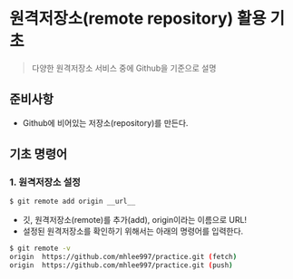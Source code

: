 # 원격저장소(remote repository) 활용 기초

> 다양한 원격저장소 서비스 중에 Github을 기준으로 설명

## 준비사항

* Github에 비어있는 저장소(repository)를 만든다.

## 기초 명령어

### 1. 원격저장소 설정

```bash
$ git remote add origin __url__
```

* 깃, 원격저장소(remote)를 추가(add), origin이라는 이름으로 URL!
* 설정된 원격저장소를 확인하기 위해서는 아래의 명령어를 입력한다.

```bash
$ git remote -v
origin  https://github.com/mhlee997/practice.git (fetch)
origin  https://github.com/mhlee997/practice.git (push)
```







